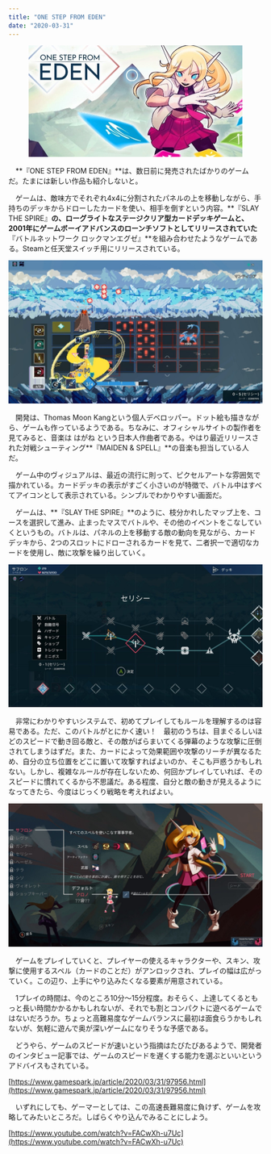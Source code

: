 ```yaml
---
title: "ONE STEP FROM EDEN"
date: "2020-03-31"
---
```


<figure>

![](assets/nc94ebb894db4_fca3c4107562a37eba5a1e48d3b7d9d1.jpg)

</figure>

　**『ONE STEP FROM EDEN』**は、数日前に発売されたばかりのゲームだ。たまには新しい作品も紹介しないと。

　ゲームは、敵味方でそれぞれ4x4に分割されたパネルの上を移動しながら、手持ちのデッキからドローしたカードを使い、相手を倒すという内容。**『SLAY THE SPIRE』**の、ローグライトなステージクリア型カードデッキゲームと、2001年にゲームボーイアドバンスのローンチソフトとしてリリースされていた**『バトルネットワーク ロックマンエグゼ』**を組み合わせたようなゲームである。Steamと任天堂スイッチ用にリリースされている。

![画像1](assets/nc94ebb894db4_picture_pc_e01a932841511abc581edce2e593ef8d.jpg)

　開発は、Thomas Moon Kangという個人デベロッパー。ドット絵も描きながら、ゲームも作っているようである。ちなみに、オフィシャルサイトの製作者を見てみると、音楽は はがね という日本人作曲者である。やはり最近リリースされた対戦シューティング**『MAIDEN & SPELL』**の音楽も担当している人だ。

　ゲーム中のヴィジュアルは、最近の流行に則って、ピクセルアートな雰囲気で描かれている。カードデッキの表示がすごく小さいのが特徴で、バトル中はすべてアイコンとして表示されている。シンプルでわかりやすい画面だ。

　ゲームは、**『SLAY THE SPIRE』**のように、枝分かれしたマップ上を、コースを選択して進み、止まったマスでバトルや、その他のイベントをこなしていくというもの。バトルは、パネルの上を移動する敵の動向を見ながら、カードデッキから、2つのスロットにドローされるカードを見て、二者択一で適切なカードを使用し、敵に攻撃を繰り出していく。

![画像2](assets/nc94ebb894db4_picture_pc_eaaa53eb823b66ba639d98eccbde7fff.jpg)

　非常にわかりやすいシステムで、初めてプレイしてもルールを理解するのは容易である。ただ、このバトルがとにかく速い！　最初のうちは、目まぐるしいほどのスピードで動き回る敵と、その敵がばらまいてくる弾幕のような攻撃に圧倒されてしまうはずだ。また、カードによって効果範囲や攻撃のリーチが異なるため、自分の立ち位置をどこに置いて攻撃すればよいのか、そこも戸惑うかもしれない。しかし、複雑なルールが存在しないため、何回かプレイしていれば、そのスピードに慣れてくるから不思議だ。ある程度、自分と敵の動きが見えるようになってきたら、今度はじっくり戦略を考えればよい。

![画像3](assets/nc94ebb894db4_picture_pc_02a7a44bdb9f80e6b1a2ebe6421c7c3e.jpg)

　ゲームをプレイしていくと、プレイヤーの使えるキャラクターや、スキン、攻撃に使用するスペル（カードのことだ）がアンロックされ、プレイの幅は広がっていく。この辺り、上手にやり込みたくなる要素が用意されている。

　1プレイの時間は、今のところ10分～15分程度。おそらく、上達してくるともっと長い時間かかるかもしれないが、それでも割とコンパクトに遊べるゲームではないだろうか。ちょっと高難易度なゲームバランスに最初は面食らうかもしれないが、気軽に遊んで奥が深いゲームになりそうな予感である。

　どうやら、ゲームのスピードが速いという指摘はたびたびあるようで、開発者のインタビュー記事では、ゲームのスピードを遅くする能力を選ぶといいというアドバイスもされている。

[https://www.gamespark.jp/article/2020/03/31/97956.html](https://www.gamespark.jp/article/2020/03/31/97956.html)

　いずれにしても、ゲーマーとしては、この高速長難易度に負けず、ゲームを攻略してみたいところだ。しばらくやり込んでみることにしよう。

[https://www.youtube.com/watch?v=FACwXh-u7Uc](https://www.youtube.com/watch?v=FACwXh-u7Uc)
